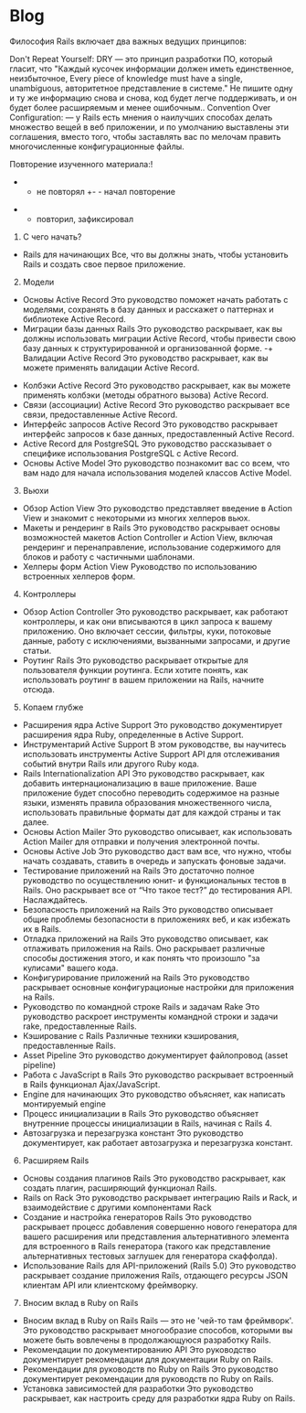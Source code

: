  # Blog
 Философия Rails включает два важных ведущих принципов:

 Don't Repeat Yourself: DRY — это принцип разработки ПО, который гласит, что "Каждый кусочек информации должен иметь единственное, неизбыточное, Every piece of knowledge must have a single, unambiguous, авторитетное представление в системе." Не пишите одну и ту же информацию снова и снова, код будет легче поддерживать, и он будет более расширяемым и менее ошибочным..
 Convention Over Configuration: — у Rails есть мнения о наилучших способах делать множество вещей в веб приложении, и по умолчанию выставлены эти соглашения, вместо того, чтобы заставлять вас по мелочам править многочисленные конфигурационные файлы.


Повторение изученного материала:!

-   - не повторял
+-  - начал повторение
+   - повторил, зафиксировал

1. С чего начать?
+ Rails для начинающих
   Все, что вы должны знать, чтобы установить Rails и создать свое первое приложение.

2. Модели
+ Основы Active Record
   Это руководство поможет начать работать с моделями, сохранять в базу данных и расскажет о паттернах и библиотеке Active Record.
+ Миграции базы данных Rails
   Это руководство раскрывает, как вы должны использовать миграции Active Record, чтобы привести свою базу данных к структурированной и организованной форме.
-+ Валидации Active Record
   Это руководство раскрывает, как вы можете применять валидации Active Record.
- Колбэки Active Record
   Это руководство раскрывает, как вы можете применять колбэки (методы обратного вызова) Active Record.
- Связи (ассоциации) Active Record
   Это руководство раскрывает все связи, предоставленные Active Record.
- Интерфейс запросов Active Record
   Это руководство раскрывает интерфейс запросов к базе данных, предоставленный Active Record.
- Active Record для PostgreSQL
   Это руководство рассказывает о специфике использования PostgreSQL с Active Record.
- Основы Active Model
   Это руководство познакомит вас со всем, что вам надо для начала использования моделей классов Active Model.

3. Вьюхи
- Обзор Action View
   Это руководство представляет введение в Action View и знакомит с некоторыми из многих хелперов вьюх.
- Макеты и рендеринг в Rails
   Это руководство раскрывает основы возможностей макетов Action Controller и Action View, включая рендеринг и перенаправление, использование содержимого для блоков и работу с частичными шаблонами.
- Хелперы форм Action View
   Руководство по использованию встроенных хелперов форм.

4. Контроллеры
- Обзор Action Controller
   Это руководство раскрывает, как работают контроллеры, и как они вписываются в цикл запроса к вашему приложению. Оно включает сессии, фильтры, куки, потоковые данные, работу с исключениями, вызванными запросами, и другие статьи.
- Роутинг Rails
   Это руководство раскрывает открытые для пользователя функции роутинга. Если хотите понять, как использовать роутинг в вашем приложении на Rails, начните отсюда.

5. Копаем глубже
- Расширения ядра Active Support
   Это руководство документирует расширения ядра Ruby, определенные в Active Support.
- Инструментарий Active Support
   В этом руководстве, вы научитесь использовать инструменты Active Support API для отслеживания событий внутри Rails или другого Ruby кода.
- Rails Internationalization API
   Это руководство раскрывает, как добавить интернационализацию в ваше приложение. Ваше приложение будет способно переводить содержимое на разные языки, изменять правила образования множественного числа, использовать правильные форматы дат для каждой страны и так далее.
- Основы Action Mailer
   Это руководство описывает, как использовать Action Mailer для отправки и получения электронной почты.
- Основы Active Job
   Это руководство даст вам все, что нужно, чтобы начать создавать, ставить в очередь и запускать фоновые задачи.
- Тестирование приложений на Rails
   Это достаточно полное руководство по осуществлению юнит- и функциональных тестов в Rails. Оно раскрывает все от “Что такое тест?” до тестирования API. Наслаждайтесь.
- Безопасность приложений на Rails
   Это руководство описывает общие проблемы безопасности в приложениях веб, и как избежать их в Rails.
- Отладка приложений на Rails
   Это руководство описывает, как отлаживать приложения на Rails. Оно раскрывает различные способы достижения этого, и как понять что произошло "за кулисами" вашего кода.
- Конфигурирование приложений на Rails
   Это руководство раскрывает основные конфигурационые настройки для приложения на Rails.
- Руководство по командной строке Rails и задачам Rake
   Это руководство раскроет инструменты командной строки и задачи rake, предоставленные Rails.
- Кэширование с Rails
   Различные техники кэширования, предоставленные Rails.
- Asset Pipeline
   Это руководство документирует файлопровод (asset pipeline)
- Работа с JavaScript в Rails
   Это руководство раскрывает встроенный в Rails функционал Ajax/JavaScript.
- Engine для начинающих
   Это руководство объясняет, как написать монтируемый engine
- Процесс инициализации в Rails
   Это руководство объясняет внутренние процессы инициализации в Rails, начиная с Rails 4.
- Автозагрузка и перезагрузка констант
   Это руководство документирует, как работает автозагрузка и перезагрузка констант.

6. Расширяем Rails
- Основы создания плагинов Rails
   Это руководство раскрывает, как создать плагин, расширяющий функционал Rails.
- Rails on Rack
   Это руководство раскрывает интеграцию Rails и Rack, и взаимодействие с другими компонентами Rack
- Создание и настройка генераторов Rails
   Это руководство раскрывает процесс добавления совершенно нового генератора для вашего расширения или представления альтернативного элемента для встроенного в Rails генератора (такого как представление альтернативных тестовых заглушек для генератора скаффолда).
- Использование Rails для API-приложений (Rails 5.0)
   Это руководство раскрывает создание приложения Rails, отдающего ресурсы JSON клиентам API или клиентскому фреймворку.

7. Вносим вклад в Ruby on Rails
- Вносим вклад в Ruby on Rails
   Rails — это не 'чей-то там фреймворк'. Это руководство раскрывает многообразие способов, которыми вы можете быть вовлечены в продолжающуюся разработку Rails.
- Рекомендации по документированию API
   Это руководство документирует рекомендации для документации Ruby on Rails.
- Рекомендации для руководств по Ruby on Rails
   Это руководство документирует рекомендации для руководств по Ruby on Rails.
- Установка зависимостей для разработки
   Это руководство раскрывает, как настроить среду для разработки ядра Ruby on Rails.
